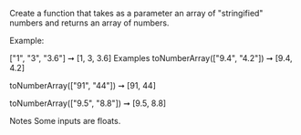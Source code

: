 Create a function that takes as a parameter an array of "stringified" numbers and returns an array of numbers.

Example:

["1", "3", "3.6"] ➞ [1, 3, 3.6]
Examples
toNumberArray(["9.4", "4.2"]) ➞ [9.4, 4.2]

toNumberArray(["91", "44"]) ➞ [91, 44]

toNumberArray(["9.5", "8.8"]) ➞ [9.5, 8.8]

Notes
Some inputs are floats.